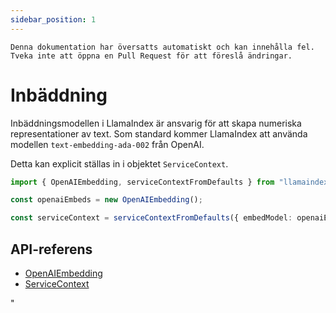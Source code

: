 ```yaml
---
sidebar_position: 1
---
```


`Denna dokumentation har översatts automatiskt och kan innehålla fel. Tveka inte att öppna en Pull Request för att föreslå ändringar.`

# Inbäddning

Inbäddningsmodellen i LlamaIndex är ansvarig för att skapa numeriska representationer av text. Som standard kommer LlamaIndex att använda modellen `text-embedding-ada-002` från OpenAI.

Detta kan explicit ställas in i objektet `ServiceContext`.

```typescript
import { OpenAIEmbedding, serviceContextFromDefaults } from "llamaindex";

const openaiEmbeds = new OpenAIEmbedding();

const serviceContext = serviceContextFromDefaults({ embedModel: openaiEmbeds });
```

## API-referens

- [OpenAIEmbedding](../../api/classes/OpenAIEmbedding.md)
- [ServiceContext](../../api/interfaces/ServiceContext.md)

"
